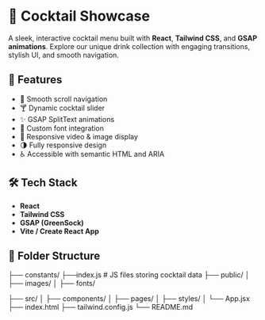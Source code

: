 # 🍹 Cocktail Showcase

A sleek, interactive cocktail menu built with **React**, **Tailwind CSS**, and **GSAP animations**. Explore our unique drink collection with engaging transitions, stylish UI, and smooth navigation.

## 🚀 Features

- 🧭 Smooth scroll navigation
- 🍸 Dynamic cocktail slider
- ✨ GSAP SplitText animations
- 🎨 Custom font integration
- 🎥 Responsive video & image display
- 🌗 Fully responsive design
- ♿ Accessible with semantic HTML and ARIA

## 🛠 Tech Stack

- **React**
- **Tailwind CSS**
- **GSAP (GreenSock)**
- **Vite / Create React App**

## 📂 Folder Structure
├── constants/
    ├──index.js    # JS files storing cocktail data
├── public/
│   ├── images/
│   ├── fonts/
 
├── src/
│   ├── components/
│   ├── pages/
│   ├── styles/
│   └── App.jsx
├── index.html
├── tailwind.config.js
└── README.md

